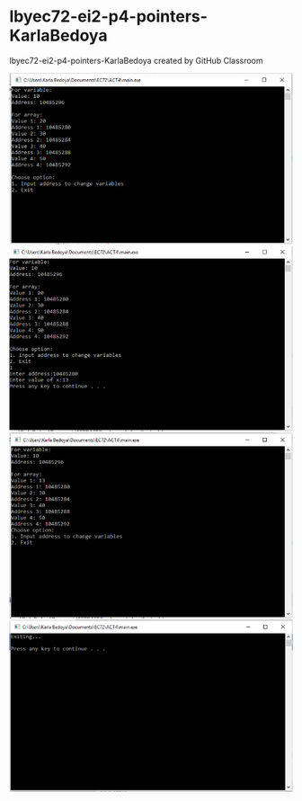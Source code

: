# lbyec72-ei2-p4-pointers-KarlaBedoya
lbyec72-ei2-p4-pointers-KarlaBedoya created by GitHub Classroom

![](1.PNG)
![](2.PNG)
![](3.PNG)
![](4.PNG)
